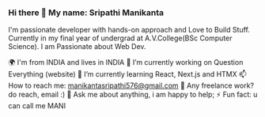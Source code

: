 ### Hi there 👋 My name: Sripathi Manikanta

I'm passionate developer with hands-on approach and Love to Build Stuff. Currently in my final year of undergrad at A.V.College(BSc Computer Science). I am Passionate about Web Dev.

🌍 I'm from INDIA and lives in INDIA
🔭 I’m currently working on Question Everything (website)
🌱 I’m currently learning React, Next.js and HTMX
📫 How to reach me: manikantasripathi576@gmail.com
💼 Any freelance work? do reach, email :)
💬 Ask me about anything, i am happy to help;
⚡ Fun fact: u can call me MANI
<!--
**sripathimanikanta/sripathimanikanta** is a ✨ _special_ ✨ repository because its `README.md` (this file) appears on your GitHub profile.

Here are some ideas to get you started:

- 🔭 I’m currently working on ...
- 🌱 I’m currently learning ...
- 👯 I’m looking to collaborate on ...
- 🤔 I’m looking for help with ...
- 💬 Ask me about ...
- 📫 How to reach me: ...
- 😄 Pronouns: ...
- ⚡ Fun fact: ...
-->
